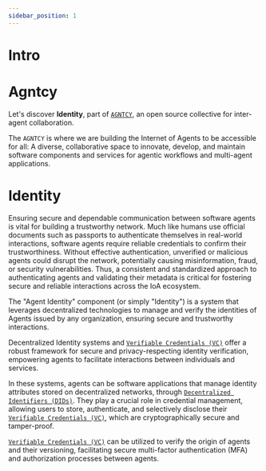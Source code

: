 ```yaml
---
sidebar_position: 1
---
```


# Intro

# Agntcy

Let's discover **Identity**, part of [`AGNTCY`](https://agntcy.org/), an open source collective for inter-agent collaboration.

The `AGNTCY` is where we are building the Internet of Agents to be accessible for all: A diverse, collaborative space to innovate, develop, and maintain software components and services for agentic workflows and multi-agent applications.

# Identity

Ensuring secure and dependable communication between software agents is vital for building a trustworthy network. Much like humans use official documents such as passports to authenticate themselves in real-world interactions, software agents require reliable credentials to confirm their trustworthiness. Without effective authentication, unverified or malicious agents could disrupt the network, potentially causing misinformation, fraud, or security vulnerabilities. Thus, a consistent and standardized approach to authenticating agents and validating their metadata is critical for fostering secure and reliable interactions across the IoA ecosystem.

The "Agent Identity" component (or simply "Identity") is a system that leverages decentralized technologies to manage and verify the identities of Agents issued by any organization, ensuring secure and trustworthy interactions.

Decentralized Identity systems and [`Verifiable Credentials (VC)`](/docs/category/verifiable-credentials) offer a robust framework for secure and privacy-respecting identity verification, empowering agents to facilitate interactions between individuals and services.

In these systems, agents can be software applications that manage identity attributes stored on decentralized networks, through [`Decentralized Identifiers (DIDs)`](/docs/category/decentralized-identifiers). They play a crucial role in credential management, allowing users to store, authenticate, and selectively disclose their [`Verifiable Credentials (VC)`](/docs/category/verifiable-credentials), which are cryptographically secure and tamper-proof.

[`Verifiable Credentials (VC)`](/docs/category/verifiable-credentials) can be utilized to verify the origin of agents and their versioning, facilitating secure multi-factor authentication (MFA) and authorization processes between agents.
